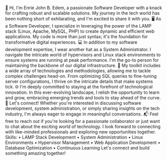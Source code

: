 👋 Hi, I'm Enrie John B. Edem, a passionate Software Developer with a knack for crafting robust and scalable solutions. My journey in the tech world has been nothing short of exhilarating, and I'm excited to share it with you.
🖥️ As a Software Developer, I specialize in leveraging the power of the LAMP stack (Linux, Apache, MySQL, PHP) to create dynamic and efficient web applications. My code is more than just syntax; it's the foundation for transformative digital experiences.
💻 In addition to my software development expertise, I wear another hat as a System Administrator. I navigate the intricate world of hypervisors and Linux stack environments to ensure systems are running at peak performance. I'm the go-to person for maintaining the backbone of our digital infrastructure.
🔧 My toolkit includes a wide array of technologies and methodologies, allowing me to tackle complex challenges head-on. From optimizing SQL queries to fine-tuning server configurations, I thrive on the intricate details that make systems tick.
🌐 I'm deeply committed to staying at the forefront of technological innovation. In this ever-evolving landscape, I relish the opportunity to learn and grow, embracing emerging trends and tools to stay ahead of the curve.
🤝 Let's connect! Whether you're interested in discussing software development, system administration, or simply sharing insights on the tech industry, I'm always eager to engage in meaningful conversations.
📬 Feel free to reach out if you're looking for a passionate collaborator or just want to chat about the exciting world of technology. I look forward to connecting with like-minded professionals and exploring new opportunities together.
Skills:
•	LAMP Stack Development
•	System Administration
•	Linux Environments
•	Hypervisor Management
•	Web Application Development
•	Database Optimization
•	Continuous Learning
Let's connect and build something amazing together!

<!---
EnrieJohn31/EnrieJohn31 is a ✨ special ✨ repository because its `README.md` (this file) appears on your GitHub profile.
You can click the Preview link to take a look at your changes.
- 👋 Hi, I am Enrie John Edem
- 🎓Bachelor of Science in Information Technology
- 👀 I’m interested in PHP ,Android Development , Java , Arduino
- 👔 I’m currently working as a Software Developer working with PHP Web Development using Laravel Framework
- 📫 How to reach me in my email enriejohnedem@gmail.com or my Linkedin https://www.linkedin.com/in/enrie-john-edem-6073a8223/
--->
